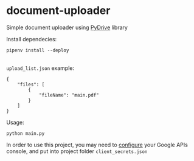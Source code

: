 # document-uploader

Simple document uploader using [PyDrive](https://pypi.org/project/PyDrive/) library


Install dependecies:
```
pipenv install --deploy
```

\
`upload_list.json` example:
```
{
    "files": [
        {
            "fileName": "main.pdf"
        }
    ]
}
```

Usage:
```
python main.py
```


In order to use this project, you may need to [configure](https://pythonhosted.org/PyDrive/quickstart.html) your Google APIs console, and put into project folder `client_secrets.json`


